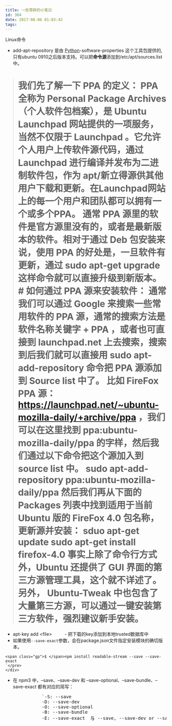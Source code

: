 ```yaml
---
title: 一些零碎的小笔记
id: 364
date: 2017-06-06 01:03:42
tags:
---
```


Linux命令
<div>

*   add-apt-repository 是由 [Python](http://lib.csdn.net/base/python "Python知识库")-software-properties 这个工具包提供的,只有ubuntu 0910之后版本支持。可以把**命令源**添加到/etc/apt/sources.list中。
> # 我们先了解一下 PPA 的定义： PPA 全称为 Personal Package Archives（个人软件包档案），是 Ubuntu Launchpad 网站提供的一项服务，当然不仅限于 Launchpad 。它允许个人用户上传软件源代码，通过 Launchpad 进行编译并发布为二进制软件包，作为 apt/新立得源供其他用户下载和更新。在Launchpad网站上的每一个用户和团队都可以拥有一个或多个PPA。 通常 PPA 源里的软件是官方源里没有的，或者是最新版本的软件。相对于通过 Deb 包安装来说，使用 PPA 的好处是，一旦软件有更新，通过 sudo apt-get upgrade 这样命令就可以直接升级到新版本。 # 如何通过 PPA 源来安装软件： 通常我们可以通过 Google 来搜索一些常用软件的 PPA 源，通常的搜索方法是软件名称关键字 + PPA ，或者也可直接到 launchpad.net 上去搜索，搜索到后我们就可以直接用 sudo apt-add-repository 命令把 PPA 源添加到 Source list 中了。 比如 FireFox PPA 源：https://launchpad.net/~ubuntu-mozilla-daily/+archive/ppa ，我们可以在这里找到 ppa:ubuntu-mozilla-daily/ppa 的字样，然后我们通过以下命令把这个源加入到 source list 中。 sudo apt-add-repository ppa:ubuntu-mozilla-daily/ppa 然后我们再从下面的 Packages 列表中找到适用于当前 Ubuntu 版的 FireFox 4.0 包名称，更新源并安装： sduo apt-get update sudo apt-get install firefox-4.0 事实上除了命令行方式外，Ubuntu 还提供了 GUI 界面的第三方源管理工具，这个就不详述了。另外， Ubuntu-Tweak 中也包含了大量第三方源，可以通过一键安装第三方软件，强烈建议新手安装。
</div>

*   <span class="i">apt</span><span class="o">-</span><span class="e">key </span><span class="i">add</span> <span class="o">&lt;</span><span class="r">file</span><span class="o">&gt;</span><span class="h">          </span><span class="o">-</span> 把下载的<span class="i">key</span>添加到本地<span class="i">trusted</span>数据库中
*   如果使用`--save-exact`参数，会在package.json文件指定安装模块的确切版本。
<div class="language-bash highlighter-rouge">

    <span class="gp">$ </span>npm install readable-stream --save --save-exact
    `</pre>
    </div>
*   在 npm3 中，–save、–save-dev 和 –save-optional、–save-bundle、–save-exact 都有对应的简写：
    <pre style="padding-left: 90px;">`-S: --save
    -D: --save-dev
    -O: --save-optional
    -B: --save-bundle
    -E: --save-exact  与 --save, --save-dev or --save-optional 一起使用，保证